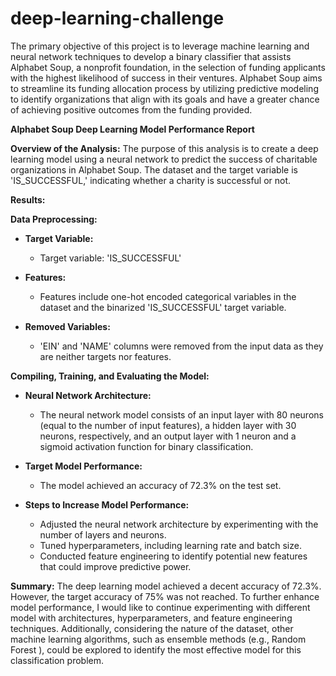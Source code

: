 # deep-learning-challenge

The primary objective of this project is to leverage machine learning and neural network techniques to develop a binary classifier that assists Alphabet Soup, a nonprofit foundation, in the selection of funding applicants with the highest likelihood of success in their ventures. Alphabet Soup aims to streamline its funding allocation process by utilizing predictive modeling to identify organizations that align with its goals and have a greater chance of achieving positive outcomes from the funding provided.

**Alphabet Soup Deep Learning Model Performance Report**

**Overview of the Analysis:**
The purpose of this analysis is to create a deep learning model using a neural network to predict the success of charitable organizations in Alphabet Soup. The dataset and the target variable is 'IS_SUCCESSFUL,' indicating whether a charity is successful or not.

**Results:**

**Data Preprocessing:**

- **Target Variable:**
  - Target variable: 'IS_SUCCESSFUL'

- **Features:**
  - Features include one-hot encoded categorical variables in the dataset and the binarized 'IS_SUCCESSFUL' target variable.

- **Removed Variables:**
  - 'EIN' and 'NAME' columns were removed from the input data as they are neither targets nor features.

**Compiling, Training, and Evaluating the Model:**

- **Neural Network Architecture:**
  - The neural network model consists of an input layer with 80 neurons (equal to the number of input features), a hidden layer with 30 neurons, respectively, and an output layer with 1 neuron and a sigmoid activation function for binary classification.

- **Target Model Performance:**
  - The model achieved an accuracy of 72.3% on the test set.

- **Steps to Increase Model Performance:**
  - Adjusted the neural network architecture by experimenting with the number of layers and neurons.
  - Tuned hyperparameters, including learning rate and batch size.
  - Conducted feature engineering to identify potential new features that could improve predictive power.

**Summary:**
The deep learning model achieved a decent accuracy of 72.3%. However, the target accuracy of 75% was not reached. To further enhance model performance, I would like to continue experimenting with different model with architectures, hyperparameters, and feature engineering techniques. Additionally, considering the nature of the dataset, other machine learning algorithms, such as ensemble methods (e.g., Random Forest ), could be explored to identify the most effective model for this classification problem.
